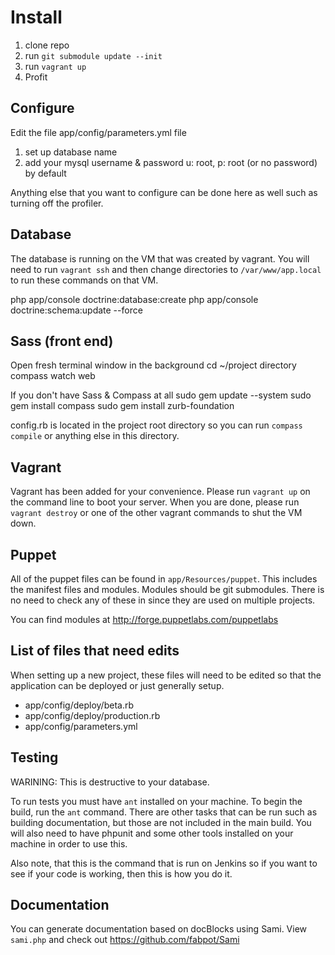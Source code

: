Install
=======

1) clone repo
2) run `git submodule update --init`
3) run `vagrant up`
4) Profit

Configure
---------

Edit the file app/config/parameters.yml file
1) set up database name
2) add your mysql username & password 
    u: root, p: root (or no password) by default

Anything else that you want to configure can be done here
as well such as turning off the profiler.

Database
--------

The database is running on the VM that was created by
vagrant. You will need to run `vagrant ssh` and then
change directories to `/var/www/app.local` to run these
commands on that VM.

php app/console doctrine:database:create
php app/console doctrine:schema:update --force

Sass (front end)
----------------

Open fresh terminal window in the background
    cd ~/project directory
    compass watch web

If you don't have Sass & Compass at all
    sudo gem update --system
    sudo gem install compass
    sudo gem install zurb-foundation

config.rb is located in the project root directory
so you can run `compass compile` or anything else in
this directory.
    
Vagrant
-------

Vagrant has been added for your convenience. Please run `vagrant up`
on the command line to boot your server. When you are done, please run
`vagrant destroy` or one of the other vagrant commands to shut the VM
down.

Puppet
------

All of the puppet files can be found in `app/Resources/puppet`. This includes
the manifest files and modules. Modules should be git submodules. There is no
need to check any of these in since they are used on multiple projects.

You can find modules at http://forge.puppetlabs.com/puppetlabs

List of files that need edits
-----------------------------

When setting up a new project, these files will need to be edited so
that the application can be deployed or just generally setup.

* app/config/deploy/beta.rb
* app/config/deploy/production.rb
* app/config/parameters.yml

Testing
-------

WARINING: This is destructive to your database.

To run tests you must have `ant` installed on your machine. To begin
the build, run the `ant` command. There are other tasks that can be run
such as building documentation, but those are not included in the main
build. You will also need to have phpunit and some other tools installed
on your machine in order to use this.

Also note, that this is the command that is run on Jenkins so if you want
to see if your code is working, then this is how you do it.

Documentation
-------------

You can generate documentation based on docBlocks using Sami. View
`sami.php` and check out https://github.com/fabpot/Sami

